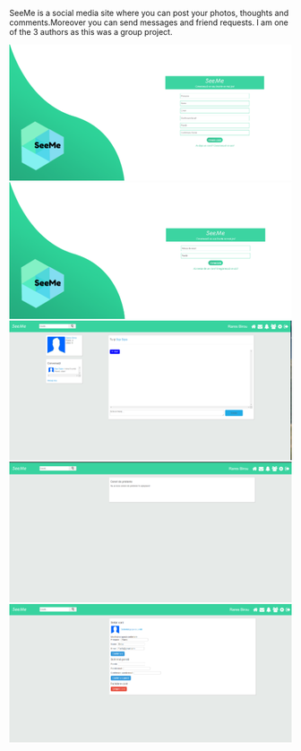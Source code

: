 SeeMe is a social media site where you can post your photos, thoughts and comments.Moreover you can send messages and friend requests. I am one of the 3 authors as this was a group project.

![](https://github.com/BirouRares/Personal-Projects/blob/main/SeeMe(Social%20Media%20App)/App/Pics/Screenshot%202024-03-05%20231754.png)
![](https://github.com/BirouRares/Personal-Projects/blob/main/SeeMe(Social%20Media%20App)/App/Pics/Screenshot%202024-03-05%20231737.png)
![](https://github.com/BirouRares/Personal-Projects/blob/main/SeeMe(Social%20Media%20App)/App/Pics/Screenshot%202024-03-05%20231405.png)
![](https://github.com/BirouRares/Personal-Projects/blob/main/SeeMe(Social%20Media%20App)/App/Pics/Screenshot%202024-03-05%20231720.png)
![](https://github.com/BirouRares/Personal-Projects/blob/main/SeeMe(Social%20Media%20App)/App/Pics/Screenshot%202024-03-05%20231642.png)
